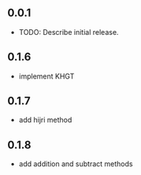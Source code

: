 ## 0.0.1

* TODO: Describe initial release.
## 0.1.6
* implement KHGT 

## 0.1.7
* add hijri method

## 0.1.8
* add addition and subtract methods